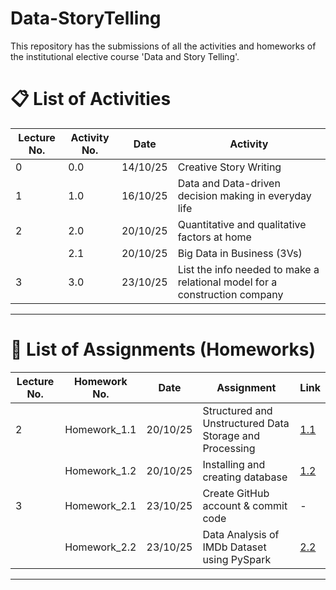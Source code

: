 ﻿# Data-StoryTelling
This repository has the submissions of all the activities and homeworks of the institutional elective course 'Data and Story Telling'.

# 📋 List of Activities

| **Lecture No.** | **Activity No.** | **Date**   | **Activity** |
|-----------------|------------------|-------------|--------------|
| 0 | 0.0 | 14/10/25 | Creative Story Writing |
| 1 | 1.0 | 16/10/25 | Data and Data-driven decision making in everyday life |
| 2 | 2.0 | 20/10/25 | Quantitative and qualitative factors at home |
|   | 2.1 | 20/10/25 | Big Data in Business (3Vs) |
| 3 | 3.0 | 23/10/25 | List the info needed to make a relational model for a construction company |

---

# 📝 List of Assignments (Homeworks)

| **Lecture No.** | **Homework No.** | **Date**   | **Assignment** | **Link** |
|-----------------|------------------|-------------|----------------|-----------|
| 2 | Homework_1.1 | 20/10/25 | Structured and Unstructured Data Storage and Processing | [1.1](https://github.com/keertipatil1/Data-StoryTelling/blob/main/Assignments_Homeworks/H1.1/README.md) |
|   | Homework_1.2 | 20/10/25 | Installing and creating database | [1.2](https://github.com/keertipatil1/Data-StoryTelling/blob/main/Assignments_Homeworks/H1.2/README.md) |
| 3 | Homework_2.1 | 23/10/25 | Create GitHub account & commit code | - |
|   | Homework_2.2 | 23/10/25 | Data Analysis of IMDb Dataset using PySpark | [2.2](https://github.com/keertipatil1/Data-StoryTelling/tree/main/Assignments_Homeworks/H2.2) |

---





